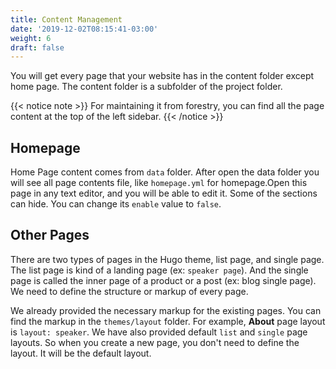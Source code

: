 ```yaml
---
title: Content Management
date: '2019-12-02T08:15:41-03:00'
weight: 6
draft: false
---
```


You will get every page that your website has in the content folder except home page. The content folder is a subfolder of the project folder.

{{< notice note >}}
For maintaining it from forestry, you can find all the page content at the top of the left sidebar.
{{< /notice >}}

## Homepage

Home Page content comes from `data` folder. After open the data folder you will see all page contents file, like `homepage.yml` for homepage.Open this page in any text editor, and you will be able to edit it. Some of the sections can hide. You can change its `enable` value to `false`.

## Other Pages
There are two types of pages in the Hugo theme, list page, and single page. The list page is kind of a landing page (ex: `speaker page`). And the single page is called the inner page of a product or a post (ex: blog single page). We need to define the structure or markup of every page.

We already provided the necessary markup for the existing pages. You can find the markup in the `themes/layout` folder. For example, **About** page layout is `layout: speaker`. We have also provided default `list` and `single` page layouts. So when you create a new page, you don't need to define the layout. It will be the default layout.